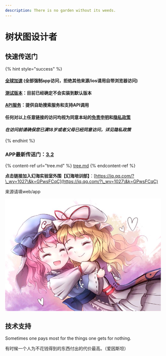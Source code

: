 ```yaml
---
description: There is no garden without its weeds.
---
```


# 树状图设计者

## 快速传送门

{% hint style="success" %}
#### [**全球加速**](https://cdn.phantom-sea-limited.ltd/) **(全部强制app访问，拒绝其他来源/ios请用自带浏览器访问)**

#### [测试版本](https://dev.phantom-sea-limited.ltd)：目前**已经**确定不会实装到默认版本

#### [API服务](https://api.phantom-sea-limited.ltd/release/API)：提供自助搜索服务和支持API调用

#### **任何对以上任意链接的访问均视为同意本站的**[**免责申明**](doc/mian-ze-tiao-li.md)**和**[**隐私政策**](doc/yin-si-zheng-ce.md)

#### _**在访问前请确保您已满18岁或者父母已经同意访问，详见隐私政策**_
{% endhint %}

### **APP最新传送门：**[**3.2**](https://cdn.jsdelivr.net/gh/Rcrwrate/H@3.2.0bete/app/%E5%B9%BB%E6%B5%B7%E5%AE%9E%E9%AA%8C%E5%AE%A4\_3.2.0.apk)

{% content-ref url="tree.md" %}
[tree.md](tree.md)
{% endcontent-ref %}

**点击链接加入幻海实验室外围【幻海培训部】**：[https://jq.qq.com/?\_wv=1027\&k=GPwsFCqC](https://jq.qq.com/?\_wv=1027\&k=GPwsFCqC)

来源请填web/app

![Being on sea, sail; being on land, settle.](.gitbook/assets/agg-zo-w-t1-yhq66o-cty.jpg)

## 技术支持

Sometimes one pays most for the things one gets for nothing.

有时候一个人为不花钱得到的东西付出的代价最高。（爱因斯坦）
